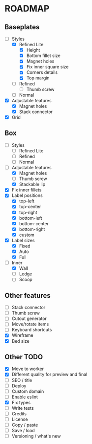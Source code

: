 # ROADMAP

## Baseplates
- [ ] Styles
  - [x] Refined Lite
    - [x] Height 
    - [x] Bottom fillet size
    - [x] Magnet holes
    - [x] Fix inner square size
    - [x] Corners details
    - [x] Top margin
  - [ ] Refined
    - [ ] Thumb screw
  - [ ] Normal
- [x] Adjustable features
  - [x] Magnet holes
  - [x] Stack connector
- [x] Grid

## Box
- [ ] Styles
  - [ ] Refined Lite
  - [ ] Refined
  - [ ] Normal
- [ ] Adjustable features
  - [x] Magnet holes
  - [ ] Thumb screw
  - [x] Stackable lip
- [x] Fix inner fillets
- [x] Label positions
  - [x] top-left
  - [x] top-center
  - [x] top-right
  - [x] bottom-left
  - [x] bottom-center
  - [x] bottom-right
  - [x] custom
- [x] Label sizes
  - [x] Fixed
  - [x] Auto
  - [x] Full
- [ ] Inner
  - [x] Wall
  - [ ] Ledge
  - [ ] Scoop

## Other features
- [ ] Stack connector
- [ ] Thumb screw
- [ ] Cutout generator
- [ ] Move/rotate items
- [ ] Keyboard shortcuts
- [x] Wireframe
- [x] Bed size

## Other TODO
- [x] Move to worker
- [x] Different quality for preview and final
- [ ] SEO / title
- [ ] Deploy
- [ ] Custom domain
- [ ] Enable eslint
- [x] Fix types
- [ ] Write tests
- [ ] Credits
- [ ] License
- [ ] Copy / paste
- [ ] Save / load
- [ ] Versioning / what's new